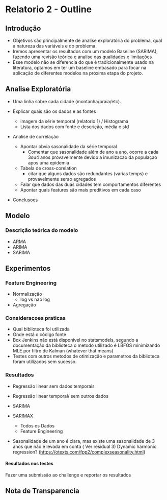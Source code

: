# Relatorio 2 - Outline

## Introdução
- Objetivos são principalmente de analise exploratória do problema, 
qual a natureza das variáveis e do problema.
- Iremos apresentar os resultados com um modelo Baseline (SARIMA), 
fazendo uma revisão teórica e analise das qualidades e limitações
- Esse modelo não se diferencia do que é tradicionalmente usado na literatura,
optamos em ter um baseline embasado para focar na aplicação de diferentes modelos
na próxima etapa do projeto.


## Analise Exploratória

- Uma linha sobre cada cidade (montanha/praia/etc).

- Explicar quais são os dados e as fontes
    - imagem da série temporal (relatorio 1) / Histograma
    - Lista dos dados com fonte e descrição, média e std
    
- Analise de correlação
    - Apontar obvia sasonalidade da série temporal
        - Comentar que sasonalidade além de ano a ano, ocorre a cada 3ou4 
        anos provavelmente devido a imunizacao da populaçao apos uma epidemia
    - Tabela de cross-corelation
        - citar que alguns dados são redundantes (varias temps) e provavelmente serao agregados
    - Falar que dados das duas cidades tem comportamentos diferentes
    - Apontar quais features são mais preditivos em cada caso

- Conclusoes

## Modelo

### Descrição teórica do modelo

- ARMA
- ARIMA
- SARIMA

## Experimentos

### Feature Engineering
- Normalização
    - log vs nao log
- Agregação


### Consideracoes praticas

- Qual biblioteca foi utilizada
- Onde está o código fonte
- Box Jenkins não está disponivel no statsmodels, segundo a documentação da biblioteca
o metodo utilizado é LBFGS minimizando MLE por filtro de Kalman (whatever that means)
- Testes com outros metodos de otimização e parametros da biblioteca foram utilizados sem
sucesso.



### Resultados
- Regressão linear sem dados temporais
- Regressão linear temporal/ sem outros dados
- SARIMA
- SARIMAX
    - Todos os Dados
    - Feature Engineering
    
- Sasonalidade de um ano é clara, mas existe uma
 sasonalidade de 3 anos que não é levada em conta ( Ver residual 3)
 Dynamic harmonic regression? (https://otexts.com/fpp2/complexseasonality.html)


#### Resultados nos testes
Fazer uma submissão ao challenge e reportar os resultados

## Nota de Transparencia

